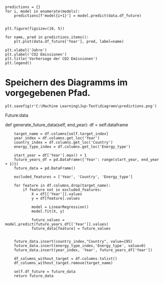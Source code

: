 
    predictions = {}
    for i, model in enumerate(models):
        predictions[f'model{i+1}'] = model.predict(data.df_future)


    plt.figure(figsize=(10, 5))

    for name, pred in predictions.items():
        plt.plot(data.df_future['Year'], pred, label=name)

    plt.xlabel('Jahre')
    plt.ylabel('CO2 Emissionen')
    plt.title('Vorhersage der CO2 Emissionen')
    plt.legend()

# Speichern des Diagramms im vorgegebenen Pfad.
    plt.savefig(r'C:\Machine Learning\Jup-Test\diagrams\predictions.png')





Future:data

def generate_future_data(self, end_year):
        df = self.dataframe
        
    
        target_name = df.columns[self.target_index]  
        year_index = df.columns.get_loc('Year')
        country_index = df.columns.get_loc('Country')
        energy_type_index = df.columns.get_loc('Energy_type')  
    
        start_year = df['Year'].max() + 1
        future_years_df = pd.DataFrame({'Year': range(start_year, end_year + 1)})
        future_data = pd.DataFrame()

        excluded_features = ['Year', 'Country', 'Energy_type']  
    
        for feature in df.columns.drop(target_name):
            if feature not in excluded_features:  
                X = df[['Year']].values
                y = df[feature].values
            
                model = LinearRegression()
                model.fit(X, y)
            
                future_values = model.predict(future_years_df[['Year']].values)
                future_data[feature] = future_values

    
        future_data.insert(country_index,"Country", value=195)
        future_data.insert(energy_type_index,'Energy_type', value=0)
        future_data.insert(year_index, 'Year', future_years_df['Year'])
        
        df_columns_without_target = df.columns.tolist()
        df_columns_without_target.remove(target_name)

        self.df_future = future_data
        return future_data